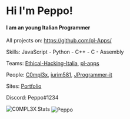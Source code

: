  # Hi I'm Peppo!
 
<h4>I am an young Italian Programmer</h4>

All projects on: https://github.com/pl-Apps/
 
Skills: JavaScript - Python - C++ - C - Assembly

Teams: [Ethical-Hacking-Italia](https://github.com/Ethical-Hacking-Italia), [pl-apps](https://github.com/pl-apps)

People: [C0mpl3x](https://github.com/C0MPL3XDEV), [iurim581](https://github.com/iurim581), [JProgrammer-it ](https://github.com/JProgrammer-it)

Sites: <a href="https://peppooo.web.app">Portfolio</a>

Discord: Peppo#1234

Stats
<img align="left" src="https://github-readme-stats.vercel.app/api/top-langs/?username=Peppooo&layout=compact" alt="C0MPL3X" /> <img align="center" src="https://github-readme-stats.vercel.app/api?username=Peppooo&show_icons=true" alt="Peppo" />
